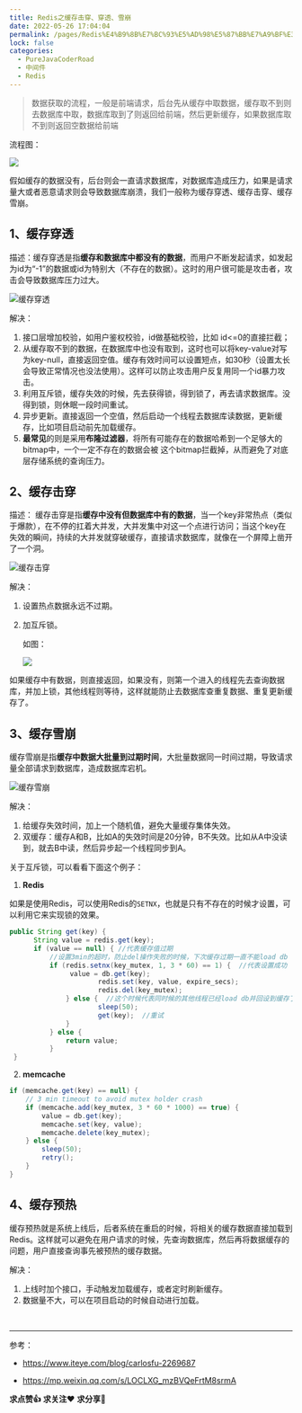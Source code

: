 ```yaml
---
title: Redis之缓存击穿、穿透、雪崩
date: 2022-05-26 17:04:04
permalink: /pages/Redis%E4%B9%8B%E7%BC%93%E5%AD%98%E5%87%BB%E7%A9%BF%E3%80%81%E7%A9%BF%E9%80%8F%E3%80%81%E9%9B%AA%E5%B4%A9
lock: false
categories: 
  - PureJavaCoderRoad
  - 中间件
  - Redis
---
```

> 数据获取的流程，一般是前端请求，后台先从缓存中取数据，缓存取不到则去数据库中取，数据库取到了则返回给前端，然后更新缓存，如果数据库取不到则返回空数据给前端

流程图：

![ ](https://images-1253198264.cos.ap-guangzhou.myqcloud.com/image-20200608113313177.png)



假如缓存的数据没有，后台则会一直请求数据库，对数据库造成压力，如果是请求量大或者恶意请求则会导致数据库崩溃，我们一般称为缓存穿透、缓存击穿、缓存雪崩。

## 1、缓存穿透

描述：缓存穿透是指**缓存和数据库中都没有的数据**，而用户不断发起请求，如发起为id为“-1”的数据或id为特别大（不存在的数据）。这时的用户很可能是攻击者，攻击会导致数据库压力过大。

 ![缓存穿透](https://images-1253198264.cos.ap-guangzhou.myqcloud.com/image-20201028233114175.png)

解决：

1. 接口层增加校验，如用户鉴权校验，id做基础校验，比如 id<=0的直接拦截；
2. 从缓存取不到的数据，在数据库中也没有取到，这时也可以将key-value对写为key-null，直接返回空值。缓存有效时间可以设置短点，如30秒（设置太长会导致正常情况也没法使用）。这样可以防止攻击用户反复用同一个id暴力攻击。
3. 利用互斥锁，缓存失效的时候，先去获得锁，得到锁了，再去请求数据库。没得到锁，则休眠一段时间重试。
4. 异步更新。直接返回一个空值，然后启动一个线程去数据库读数据，更新缓存，比如项目启动前先加载缓存。
5. **最常见**的则是采用**布隆过滤器**，将所有可能存在的数据哈希到一个足够大的bitmap中，一个一定不存在的数据会被 这个bitmap拦截掉，从而避免了对底层存储系统的查询压力。

## 2、缓存击穿

描述： 缓存击穿是指**缓存中没有但数据库中有的数据**，当一个key非常热点（类似于爆款），在不停的扛着大并发，大并发集中对这一个点进行访问；当这个key在失效的瞬间，持续的大并发就穿破缓存，直接请求数据库，就像在一个屏障上凿开了一个洞。

![缓存击穿](https://images-1253198264.cos.ap-guangzhou.myqcloud.com/image-20201028233133015.png)

解决：

1. 设置热点数据永远不过期。

2. 加互斥锁。

   如图：

   ![ ](https://images-1253198264.cos.ap-guangzhou.myqcloud.com/20180919143214879.png)

如果缓存中有数据，则直接返回，如果没有，则第一个进入的线程先去查询数据库，并加上锁，其他线程则等待，这样就能防止去数据库查重复数据、重复更新缓存了。

## 3、缓存雪崩

缓存雪崩是指**缓存中数据大批量到过期时间**，大批量数据同一时间过期，导致请求量全部请求到数据库，造成数据库宕机。

![缓存雪崩](https://images-1253198264.cos.ap-guangzhou.myqcloud.com/image-20201028233209257.png)

解决：

1. 给缓存失效时间，加上一个随机值，避免大量缓存集体失效。
2. 双缓存：缓存A和B，比如A的失效时间是20分钟，B不失效。比如从A中没读到，就去B中读，然后异步起一个线程同步到A。



关于互斥锁，可以看看下面这个例子：

1. **Redis**

如果是使用Redis，可以使用Redis的`SETNX`，也就是只有不存在的时候才设置，可以利用它来实现锁的效果。

```java
public String get(key) {
      String value = redis.get(key);
      if (value == null) { //代表缓存值过期
          //设置3min的超时，防止del操作失败的时候，下次缓存过期一直不能load db
		  if (redis.setnx(key_mutex, 1, 3 * 60) == 1) {  //代表设置成功
               value = db.get(key);
                      redis.set(key, value, expire_secs);
                      redis.del(key_mutex);
              } else {  //这个时候代表同时候的其他线程已经load db并回设到缓存了，这时候重试获取缓存值即可
                      sleep(50);
                      get(key);  //重试
              }
          } else {
              return value;      
          }
 }
```

2. **memcache**

```java
if (memcache.get(key) == null) {  
    // 3 min timeout to avoid mutex holder crash  
    if (memcache.add(key_mutex, 3 * 60 * 1000) == true) {  
        value = db.get(key);  
        memcache.set(key, value);  
        memcache.delete(key_mutex);  
    } else {  
        sleep(50);  
        retry();  
    }  
} 
```



## 4、缓存预热

缓存预热就是系统上线后，后者系统在重启的时候，将相关的缓存数据直接加载到Redis。这样就可以避免在用户请求的时候，先查询数据库，然后再将数据缓存的问题，用户直接查询事先被预热的缓存数据。



解决：

   1. 上线时加个接口，手动触发加载缓存，或者定时刷新缓存。
   2. 数据量不大，可以在项目启动的时候自动进行加载。

​    

---



参考：

- https://www.iteye.com/blog/carlosfu-2269687

- https://mp.weixin.qq.com/s/LOCLXG_mzBVQeFrtM8srmA

  

**求点赞👍** **求关注❤️** **求分享💬** 